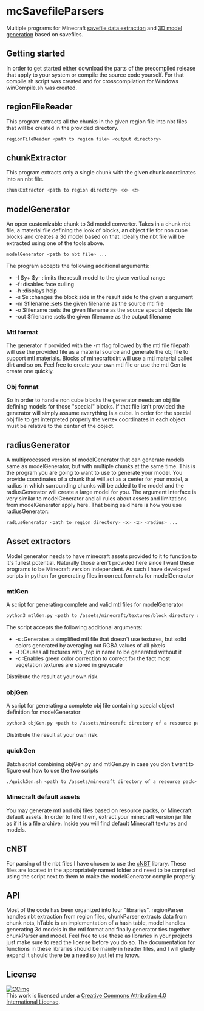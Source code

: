 # mcSavefileParsers

Multiple programs for Minecraft [savefile data extraction](#chunkextractor) and [3D model generation](#radiusgenerator) based on savefiles.  

## Getting started

In order to get started either download the parts of the precompiled release that apply to your system or compile the source code yourself.
For that compile.sh script was created and for crosscompilation for Windows winCompile.sh was created.

## regionFileReader

This program extracts all the chunks in the given region file into nbt files that will be created in the provided directory.

```Bash
regionFileReader <path to region file> <output directory>
```

## chunkExtractor

This program extracts only a single chunk with the given chunk coordinates into an nbt file.

```Bash
chunkExtractor <path to region directory> <x> <z>
```

## modelGenerator

An open customizable chunk to 3d model converter.
Takes in a chunk nbt file, a material file defining the look of blocks, an object file for non cube blocks and creates a 3d model based on that.
Ideally the nbt file will be extracted using one of the tools above.

```Bash
modelGenerator <path to nbt file> ...
```

The program accepts the following additional arguments:

- -l $y+ $y- :limits the result model to the given vertical range
- -f :disables face culling
- -h :displays help
- -s $s :changes the block side in the result side to the given s argument
- -m $filename :sets the given filename as the source mtl file
- -o $filename :sets the given filename as the source special objects file
- -out $filename :sets the given filename as the output filename

### Mtl format

The generator if provided with the -m flag followed by the mtl file filepath will use the provided file as a material source and generate the obj file to support mtl materials. Blocks of minecraft:dirt will use a mtl material called dirt and so on. Feel free to create your own mtl file or use the mtl Gen to create one quickly.

### Obj format

So in order to handle non cube blocks the generator needs an obj file defining models for those "special" blocks.
If that file isn't provided the generator will simply assume everything is a cube.
In order for the special obj file to get interpreted properly the vertex coordinates in each object must be relative to the center of the object.

## radiusGenerator

A multiprocessed version of modelGenerator that can generate models same as modelGenerator, but with multiple chunks at the same time.
This is the program you are going to want to use to generate your model.
You provide coordinates of a chunk that will act as a center for your model, a radius in which surrounding chunks will be added to the model and the radiusGenerator will create a large model for you.
The argument interface is very similar to modelGenerator and all rules about assets and limitations from modelGenerator apply here.
That being said here is how you use radiusGenerator:

```Bash
radiusGenerator <path to region directory> <x> <z> <radius> ...
```

## Asset extractors

Model generator needs to have minecraft assets provided to it to function to it's fullest potential.
Naturally those aren't provided here since I want these programs to be Minecraft version independent.
As such I have developed scripts in python for generating files in correct formats for modelGenerator

### mtlGen

A script for generating complete and valid mtl files for modelGenerator

```Bash
python3 mtlGen.py <path to /assets/minecraft/textures/block directory of a resource pack> ...
```

The script accepts the following additional arguments:

- -s :Generates a simplified mtl file that doesn't use textures, but solid colors generated by averaging out RGBA values of all pixels
- -t :Causes all textures with _top in name to be generated without it
- -c :Enables green color correction to correct for the fact most vegetation textures are stored in greyscale

Distribute the result at your own risk.

### objGen

A script for generating a complete obj file containing special object definition for modelGenerator

```Bash
python3 objGen.py <path to /assets/minecraft directory of a resource pack>
```

Distribute the result at your own risk.

### quickGen

Batch script combining objGen.py and mtlGen.py in case you don't want to figure out how to use the two scripts

```Bash
./quickGen.sh <path to /assets/minecraft directory of a resource pack>
```

### Minecraft default assets

You may generate mtl and obj files based on resource packs, or Minecraft default assets.
In order to find them, extract your minecraft version jar file as if it is a file archive.
Inside you will find default Minecraft textures and models.

## cNBT

For parsing of the nbt files I have chosen to use the [cNBT](https://github.com/chmod222/cNBT/tree/master) library. These files are located in the appropriately named folder and need to be compiled using the script next to them to make the modelGenerator compile properly.

## API

Most of the code has been organized into four "libraries".
regionParser handles nbt extraction from region files, chunkParser extracts data from chunk nbts, hTable is an implementation of a hash table, model handles generating 3d models in the mtl format and finally generator ties together chunkParser and model.
Feel free to use these as libraries in your projects just make sure to read the license before you do so.
The documentation for functions in these libraries should be mainly in header files, and I will gladly expand it should there be a need so just let me know.

## License

[![CCimg](https://i.creativecommons.org/l/by/4.0/88x31.png)](http://creativecommons.org/licenses/by/4.0/)  
This work is licensed under a [Creative Commons Attribution 4.0 International License](http://creativecommons.org/licenses/by/4.0/).  
